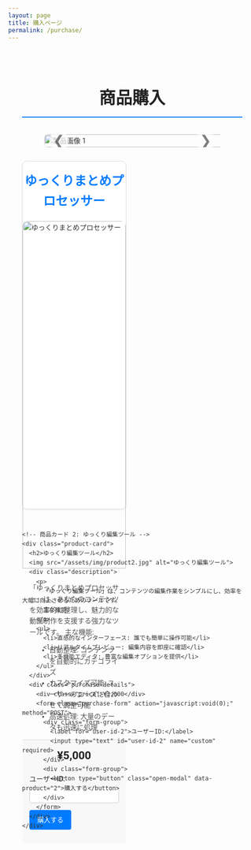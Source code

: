 ```yaml
---
layout: page
title: 購入ページ
permalink: /purchase/
---
```


<style>
  /* Google Fonts の読み込み */
  @import url('https://fonts.googleapis.com/css2?family=Roboto:wght@400;500;700&display=swap');

  /* 全体の基本設定 */
  .page-content {
    font-family: 'Roboto', sans-serif;
    max-width: 1200px;
    margin: 0 auto;
    padding: 2em;
    color: #333;
    line-height: 1.6;
  }
  h2.section-title {
    text-align: center;
    font-size: 2.4em;
    margin-bottom: 1em;
    color: #222;
    border-bottom: 2px solid #007BFF;
    padding-bottom: 0.3em;
  }
  
  /* クローセル（カルーセル） */
  .carousel {
    position: relative;
    overflow: hidden;
    margin: 2em auto;
    max-width: 80%;
  }
  .carousel-inner {
    display: flex;
    width: 300%;
    transition: transform 0.5s ease-in-out;
  }
  .carousel-item {
    width: 100%;
    flex-shrink: 0;
  }
  .carousel-item img {
    display: block;
    width: 100%;
    border-radius: 8px;
    box-shadow: 0 4px 8px rgba(0,0,0,0.1);
  }
  .carousel-control {
    position: absolute;
    top: 50%;
    transform: translateY(-50%);
    font-size: 2em;
    color: rgba(0,0,0,0.5);
    background: rgba(255,255,255,0.7);
    border-radius: 50%;
    width: 40px;
    height: 40px;
    line-height: 40px;
    text-align: center;
    cursor: pointer;
    user-select: none;
    transition: background 0.3s, color 0.3s;
  }
  .carousel-control:hover {
    background: rgba(255,255,255,1);
    color: rgba(0,0,0,0.8);
  }
  .carousel-control.prev {
    left: 10px;
  }
  .carousel-control.next {
    right: 10px;
  }
  
  /* 商品カード */
  .products-container {
    display: flex;
    flex-wrap: wrap;
    justify-content: space-between;
    gap: 2em;
  }
  .product-card {
    background: #fff;
    border: 1px solid #ddd;
    border-radius: 10px;
    width: calc(50% - 1em); /* 2列レイアウト */
    box-shadow: 0 2px 4px rgba(0,0,0,0.05);
    transition: transform 0.3s ease, box-shadow 0.3s ease;
  }
  .product-card:hover {
    transform: translateY(-5px);
    box-shadow: 0 4px 12px rgba(0,0,0,0.15);
  }
  .product-card h2 {
    font-size: 1.8em;
    text-align: center;
    margin: 0.8em 0;
    color: #007BFF;
  }
  .product-card img {
    width: 100%;
    border-top-left-radius: 10px;
    border-top-right-radius: 10px;
    display: block;
  }
  .product-card .description {
    padding: 1em;
    font-size: 1em;
    color: #555;
  }
  .product-card .description ul {
    margin: 0.5em 0 0 1.2em;
  }
  .product-card .purchase-details {
    padding: 1em;
    background: #f8f8f8;
    border-top: 1px solid #ddd;
    text-align: center;
  }
  .product-card .price {
    font-size: 1.6em;
    font-weight: 700;
    margin-bottom: 0.8em;
    color: #222;
  }
  .product-card .purchase-form .form-group {
    margin-bottom: 1em;
    text-align: left;
  }
  .product-card .purchase-form label {
    font-weight: 500;
    display: block;
    margin-bottom: 0.3em;
  }
  .product-card .purchase-form input {
    width: 100%;
    padding: 0.6em;
    border: 1px solid #ccc;
    border-radius: 4px;
  }
  .product-card .purchase-form button {
    padding: 0.8em 1.2em;
    background-color: #007BFF;
    color: #fff;
    border: none;
    border-radius: 4px;
    cursor: pointer;
    transition: background-color 0.3s ease;
  }
  .product-card .purchase-form button:hover {
    background-color: #0056b3;
  }
  
  /* エラーメッセージ */
  .error-message {
    display: none;
    text-align: center;
    color: #d9534f;
    margin-top: 1em;
  }
  
  /* モーダルウィンドウ */
  .modal {
    display: none;
    position: fixed;
    z-index: 1000;
    left: 0;
    top: 0;
    width: 100%;
    height: 100%;
    overflow: auto;
    background-color: rgba(0,0,0,0.7);
  }
  .modal-content {
    background: #fff;
    margin: 10% auto;
    padding: 2em;
    border-radius: 10px;
    width: 90%;
    max-width: 500px;
    position: relative;
    text-align: center;
  }
  .modal-content h3 {
    font-size: 1.8em;
    margin-bottom: 1em;
    color: #007BFF;
  }
  .modal-content p {
    font-size: 1em;
    margin: 0.5em 0;
  }
  .modal-content button {
    margin-top: 1em;
    padding: 0.8em 1.2em;
    background-color: #28a745;
    color: #fff;
    border: none;
    border-radius: 4px;
    cursor: pointer;
    transition: background-color 0.3s ease;
  }
  .modal-content button:hover {
    background-color: #218838;
  }
  .modal .close {
    position: absolute;
    top: 15px;
    right: 20px;
    font-size: 1.8em;
    color: #aaa;
    cursor: pointer;
    transition: color 0.3s ease;
  }
  .modal .close:hover {
    color: #000;
  }
  
  /* レスポンシブ */
  @media (max-width: 768px) {
    .product-card {
      width: 100%;
    }
  }
</style>

<div class="page-content">
  <h2 class="section-title">商品購入</h2>
  
  <!-- クローセル（カルーセル） -->
  <div class="carousel" id="productCarousel">
    <div class="carousel-inner">
      <div class="carousel-item">
        <img src="/assets/img/製品イメージ.png" alt="製品画像 1">
      </div>
      <div class="carousel-item">
        <img src="/assets/img/製品イメージ.png" alt="製品画像 2">
      </div>
      <div class="carousel-item">
        <img src="/assets/img/製品イメージ.png" alt="製品画像 3">
      </div>
    </div>
    <div class="carousel-control prev" onclick="prevSlide()">&#10094;</div>
    <div class="carousel-control next" onclick="nextSlide()">&#10095;</div>
  </div>
  
  <!-- 商品カードコンテナ -->
  <div class="products-container">
    <!-- 商品カード 1: ゆっくりまとめプロセッサー -->
    <div class="product-card">
      <h2>ゆっくりまとめプロセッサー</h2>
      <img src="/assets/img/product1.jpg" alt="ゆっくりまとめプロセッサー">
      <div class="description">
        <p>
          「ゆっくりまとめプロセッサー」は、あなたのコンテンツを効率的に整理し、魅力的な動画制作を支援する強力なツールです。  
          主な機能:
        </p>
        <ul>
          <li>自動整理: コンテンツを自動的にカテゴライズ</li>
          <li>カスタマイズ可能: ユーザーのニーズに合わせて調整可能</li>
          <li>高速処理: 大量のデータも迅速に処理</li>
        </ul>
      </div>
      <div class="purchase-details">
        <div class="price">¥5,000</div>
        <form class="purchase-form" action="javascript:void(0);" method="POST">
          <div class="form-group">
            <label for="user-id-1">ユーザーID:</label>
            <input type="text" id="user-id-1" name="custom" required>
          </div>
          <div class="form-group">
            <button type="button" class="open-modal" data-product="1">購入する</button>
          </div>
        </form>
      </div>
    </div>
  
    <!-- 商品カード 2: ゆっくり編集ツール -->
    <div class="product-card">
      <h2>ゆっくり編集ツール</h2>
      <img src="/assets/img/product2.jpg" alt="ゆっくり編集ツール">
      <div class="description">
        <p>
          「ゆっくり編集ツール」は、コンテンツの編集作業をシンプルにし、効率を大幅に向上させるためのツールです。  
          主な機能:
        </p>
        <ul>
          <li>直感的なインターフェース: 誰でも簡単に操作可能</li>
          <li>リアルタイムプレビュー: 編集内容を即座に確認</li>
          <li>多機能エディタ: 豊富な編集オプションを提供</li>
        </ul>
      </div>
      <div class="purchase-details">
        <div class="price">¥3,000</div>
        <form class="purchase-form" action="javascript:void(0);" method="POST">
          <div class="form-group">
            <label for="user-id-2">ユーザーID:</label>
            <input type="text" id="user-id-2" name="custom" required>
          </div>
          <div class="form-group">
            <button type="button" class="open-modal" data-product="2">購入する</button>
          </div>
        </form>
      </div>
    </div>
  </div>
  
  <!-- エラーメッセージ -->
  <div id="error-message" class="error-message">
    IDを入力してください。
  </div>
  
  <!-- モーダルウィンドウ -->
  <div id="purchase-modal" class="modal">
    <div class="modal-content">
      <span class="close">&times;</span>
      <h3>購入確認</h3>
      <p id="modal-product-name"></p>
      <p>ユーザーID: <span id="modal-user-id"></span></p>
      <button id="confirm-purchase">確定する</button>
    </div>
  </div>
</div>

<script>
  // クローセル（カルーセル）の実装
  var currentIndex = 0;
  var carouselInner = document.querySelector('#productCarousel .carousel-inner');
  var totalItems = document.querySelectorAll('#productCarousel .carousel-item').length;
  function showSlide(index) {
    if (index >= totalItems) { currentIndex = 0; }
    else if (index < 0) { currentIndex = totalItems - 1; }
    else { currentIndex = index; }
    carouselInner.style.transform = 'translateX(-' + (currentIndex * 100) + '%)';
  }
  function nextSlide() {
    showSlide(currentIndex + 1);
  }
  function prevSlide() {
    showSlide(currentIndex - 1);
  }
  setInterval(nextSlide, 5000);

  // モーダル処理
  document.querySelectorAll('.open-modal').forEach(function(button) {
    button.addEventListener('click', function() {
      var form = button.closest('.purchase-form');
      var userIdInput = form.querySelector('input[name="custom"]');
      var userId = userIdInput.value.trim();
      var errorMessage = document.getElementById('error-message');
      if (userId === "") {
        errorMessage.style.display = 'block';
        userIdInput.focus();
        return;
      } else {
        errorMessage.style.display = 'none';
      }
      var productId = button.getAttribute('data-product');
      var productName = (productId === "1") ? "ゆっくりまとめプロセッサー" : "ゆっくり編集ツール";
      document.getElementById('modal-product-name').innerText = productName;
      document.getElementById('modal-user-id').innerText = userId;
      document.getElementById('purchase-modal').style.display = 'block';
    });
  });

  document.querySelector('.modal .close').addEventListener('click', function() {
    document.getElementById('purchase-modal').style.display = 'none';
  });
  window.addEventListener('click', function(event) {
    var modal = document.getElementById('purchase-modal');
    if (event.target == modal) {
      modal.style.display = 'none';
    }
  });
  document.getElementById('confirm-purchase').addEventListener('click', function() {
    var modalProductName = document.getElementById('modal-product-name').innerText;
    var stripeLink = (modalProductName === "ゆっくりまとめプロセッサー") 
                     ? "YOUR_STRIPE_PAYMENT_LINK_1" 
                     : "YOUR_STRIPE_PAYMENT_LINK_2";
    window.open(stripeLink, '_blank');
    document.getElementById('purchase-modal').style.display = 'none';
  });
</script>
